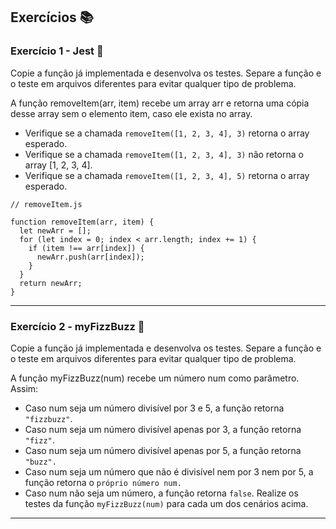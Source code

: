 ## Exercícios :books:

### Exercício 1 - Jest 🎯

Copie a função já implementada e desenvolva os testes. Separe a função e o teste em arquivos diferentes para evitar qualquer tipo de problema.

A função removeItem(arr, item) recebe um array arr e retorna uma cópia desse array sem o elemento item, caso ele exista no array.

- Verifique se a chamada `removeItem([1, 2, 3, 4], 3)` retorna o array esperado.
- Verifique se a chamada `removeItem([1, 2, 3, 4], 3)` não retorna o array [1, 2, 3, 4].
- Verifique se a chamada `removeItem([1, 2, 3, 4], 5)` retorna o array esperado.

```
// removeItem.js

function removeItem(arr, item) {
  let newArr = [];
  for (let index = 0; index < arr.length; index += 1) {
    if (item !== arr[index]) {
      newArr.push(arr[index]);
    }
  }
  return newArr;
}
```

---

### Exercício 2 - myFizzBuzz 🎯

Copie a função já implementada e desenvolva os testes. Separe a função e o teste em arquivos diferentes para evitar qualquer tipo de problema.

A função myFizzBuzz(num) recebe um número num como parâmetro. Assim:

- Caso num seja um número divisível por 3 e 5, a função retorna `"fizzbuzz"`.
- Caso num seja um número divisível apenas por 3, a função retorna `"fizz"`.
- Caso num seja um número divisível apenas por 5, a função retorna `"buzz".`
- Caso num seja um número que não é divisível nem por 3 nem por 5, a função retorna o `próprio número num.`
- Caso num não seja um número, a função retorna `false`.
  Realize os testes da função `myFizzBuzz(num)` para cada um dos cenários acima.

---
